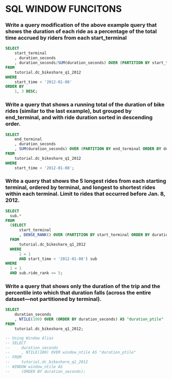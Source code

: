 # SQL WINDOW FUNCITONS
### Write a query modification of the above example query that shows the duration of each ride as a percentage of the total time accrued by riders from each start_terminal
```sql
SELECT
    start_terminal
    , duration_seconds
    , duration_seconds/SUM(duration_seconds) OVER (PARTITION BY start_terminal) * 100 AS "pct_total_time"
FROM
    tutorial.dc_bikeshare_q1_2012
WHERE
    start_time < '2012-01-08'
ORDER BY
    1, 3 DESC;
```
### Write a query that shows a running total of the duration of bike rides (similar to the last example), but grouped by end_terminal, and with ride duration sorted in descending order.
```sql
SELECT
    end_terminal
    , duration_seconds
    , SUM(duration_seconds) OVER (PARTITION BY end_terminal ORDER BY duration_seconds DESC) AS "tot_running_duration"
FROM
    tutorial.dc_bikeshare_q1_2012
WHERE
    start_time < '2012-01-08';
```
### Write a query that shows the 5 longest rides from each starting terminal, ordered by terminal, and longest to shortest rides within each terminal. Limit to rides that occurred before Jan. 8, 2012.
```sql
SELECT
  sub.*
FROM
  (SELECT
      start_terminal
      , DENSE_RANK() OVER (PARTITION BY start_terminal ORDER BY duration_seconds DESC) AS "ride_rank"
  FROM
      tutorial.dc_bikeshare_q1_2012
  WHERE
      1 = 1
      AND start_time < '2012-01-08') sub
WHERE
  1 = 1
  AND sub.ride_rank <= 5;
```

### Write a query that shows only the duration of the trip and the percentile into which that duration falls (across the entire dataset—not partitioned by terminal).
```sql
SELECT
    duration_seconds
    , NTILE(100) OVER (ORDER BY duration_seconds) AS "duration_ptile"
FROM
    tutorial.dc_bikeshare_q1_2012;

-- Using Window Alias
-- SELECT
--     duration_seconds
--     , NTILE(100) OVER window_ntile AS "duration_ptile"
-- FROM
--     tutorial.dc_bikeshare_q1_2012
-- WINDOW window_ntile AS
--     (ORDER BY duration_seconds);
```